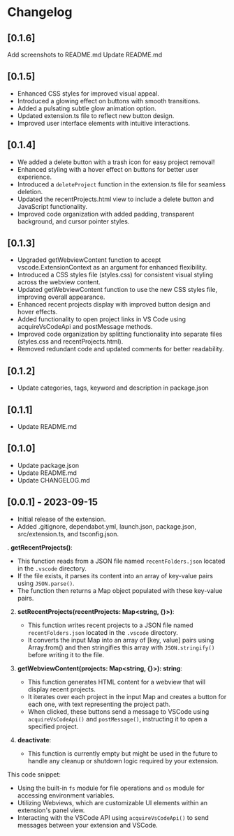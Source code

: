 # Changelog

## [0.1.6]
   Add screenshots to README.md
   Update README.md

## [0.1.5]

* Enhanced CSS styles for improved visual appeal.
* Introduced a glowing effect on buttons with smooth transitions.
* Added a pulsating subtle glow animation option.
* Updated extension.ts file to reflect new button design.
* Improved user interface elements with intuitive interactions.

## [0.1.4]
- We added a delete button with a trash icon for easy project removal!
- Enhanced styling with a hover effect on buttons for better user experience.
- Introduced a `deleteProject` function in the extension.ts file for seamless deletion.
- Updated the recentProjects.html view to include a delete button and JavaScript functionality.
- Improved code organization with added padding, transparent background, and cursor pointer styles.


## [0.1.3]
* Upgraded getWebviewContent function to accept vscode.ExtensionContext as an argument for enhanced flexibility.
* Introduced a CSS styles file (styles.css) for consistent visual styling across the webview content.
* Updated getWebviewContent function to use the new CSS styles file, improving overall appearance.
* Enhanced recent projects display with improved button design and hover effects.
* Added functionality to open project links in VS Code using acquireVsCodeApi and postMessage methods.
* Improved code organization by splitting functionality into separate files (styles.css and recentProjects.html).
* Removed redundant code and updated comments for better readability.

## [0.1.2]
- Update categories, tags, keyword and description in package.json

## [0.1.1]
- Update README.md

## [0.1.0]

- Update package.json
- Update README.md
- Update CHANGELOG.md

## [0.0.1] - 2023-09-15

- Initial release of the extension.
- Added .gitignore, dependabot.yml, launch.json, package.json, src/extension.ts, and tsconfig.json.

. **getRecentProjects()**:
   - This function reads from a JSON file named `recentFolders.json` located in the `.vscode` directory.
   - If the file exists, it parses its content into an array of key-value pairs using `JSON.parse()`.
   - The function then returns a Map object populated with these key-value pairs.

2. **setRecentProjects(recentProjects: Map<string, {}>)**:
   - This function writes recent projects to a JSON file named `recentFolders.json` located in the `.vscode` directory.
   - It converts the input Map into an array of [key, value] pairs using Array.from() and then stringifies this array with `JSON.stringify()` before writing it to the file.

3. **getWebviewContent(projects: Map<string, {}>): string**:
   - This function generates HTML content for a webview that will display recent projects.
   - It iterates over each project in the input Map and creates a button for each one, with text representing the project path.
   - When clicked, these buttons send a message to VSCode using `acquireVsCodeApi()` and `postMessage()`, instructing it to open a specified project.

4. **deactivate**:
   - This function is currently empty but might be used in the future to handle any cleanup or shutdown logic required by your extension.

This code snippet:

- Using the built-in `fs` module for file operations and `os` module for accessing environment variables.
- Utilizing Webviews, which are customizable UI elements within an extension's panel view.
- Interacting with the VSCode API using `acquireVsCodeApi()` to send messages between your extension and VSCode.
